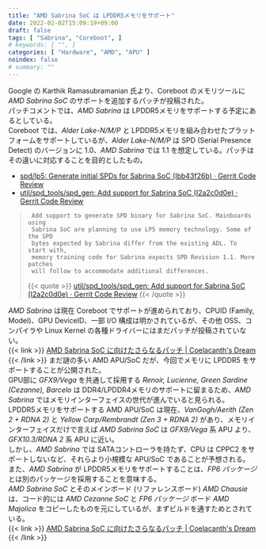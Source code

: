 ```yaml
---
title: "AMD Sabrina SoC は LPDDR5メモリをサポート"
date: 2022-02-02T15:09:19+09:00
draft: false
tags: [ "Sabrina", "Coreboot", ]
# keywords: [ "", ]
categories: [ "Hardware", "AMD", "APU" ]
noindex: false
# summary: ""
---
```


Google の Karthik Ramasubramanian 氏より、Coreboot のメモリツールに *AMD Sabrina SoC* のサポートを追加するパッチが投稿された。  
パッチコメントでは、*AMD Sabrina* は LPDDR5メモリをサポートする予定にあるとしている。  
Coreboot では、*Alder Lake-N/M/P* と LPDDR5メモリを組み合わせたプラットフォームをサポートしているが、*Alder Lake-N/M/P* は SPD (Serial Presence Detect) のバージョンに 1.0、*AMD Sabrina* では 1.1 を想定している。パッチはその違いに対応することを目的としたもの。  

* [spd/lp5: Generate initial SPDs for Sabrina SoC (Ibb43f26b) · Gerrit Code Review](https://review.coreboot.org/c/coreboot/+/61543/2)
* [util/spd_tools/spd_gen: Add support for Sabrina SoC (I2a2c0d0e) · Gerrit Code Review](https://review.coreboot.org/c/coreboot/+/61542/2)

 > 		Add support to generate SPD binary for Sabrina SoC. Mainboards using
 > 		Sabrina SoC are planning to use LP5 memory technology. Some of the SPD
 > 		bytes expected by Sabrina differ from the existing ADL. To start with,
 > 		memory training code for Sabrina expects SPD Revision 1.1. More patches
 > 		will follow to accommodate additional differences.
 >
 > {{< quote >}} [util/spd_tools/spd_gen: Add support for Sabrina SoC (I2a2c0d0e) · Gerrit Code Review](https://review.coreboot.org/c/coreboot/+/61542/2) {{< /quote >}}

*AMD Sabrina* は現在 Coreboot でサポートが進められており、CPUID (Family, Model)、GPU DeviceID、一部 I/O 構成は明かされているが、その他 OSS、コンパイラや Linux Kernel の各種ドライバーにはまだパッチが投稿されていない。  
{{< link >}} [AMD Sabrina SoC に向けたさらなるパッチ | Coelacanth's Dream](/posts/2022/01/14/amd-sabrina-soc-more-patch/) {{< /link >}}
まだ謎の多い AMD APU/SoC だが、今回でメモリに LPDDR5 をサポートすることが公開された。  
GPU部に *GFX9/Vega* を共通して採用する *Renoir, Lucienne, Green Sardine (Cezanne), Barcelo* は DDR4/LPDDR4メモリのサポートに留まるため、*AMD Sabrina* ではメモリインターフェイスの世代が進んでいると見られる。  
LPDDR5メモリをサポートする AMD APU/SoC は現在、*VanGogh/Aerith (Zen 2 + RDNA 2)* と *Yellow Carp/Rembrandt (Zen 3 + RDNA 2)* があり、メモリインターフェイスだけで言えば *AMD Sabrina SoC* は *GFX9/Vega* 系 APU より、*GFX10.3/RDNA 2* 系 APU に近い。  
しかし、*AMD Sabrina* では SATAコントローラを持たず、CPU は CPPC2 をサポートしないなど、それらより小規模な APU/SoC であることが予想される。  
また、*AMD Sabrina* が LPDDR5メモリをサポートすることは、*FP6 パッケージ* とは別のパッケージを採用することを意味する。  
*AMD Sabrina SoC* とそのメインボード (リファレンスボード) *AMD Chausie* は、コード的には *AMD Cezanne SoC* と *FP6 パッケージ* ボード *AMD Majolica* をコピーしたものを元にしているが、まずビルドを通すためとされている。  
{{< link >}} [AMD Sabrina SoC に向けたさらなるパッチ | Coelacanth's Dream](/posts/2022/01/14/amd-sabrina-soc-more-patch/#chausie) {{< /link >}}
